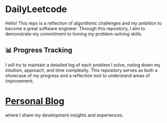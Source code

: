 # DailyLeetcode
Hello! This repo is a reflection of algorithmic challenges and my ambition to become a great software engineer. Through this repository, I aim to demonstrate my commitment to honing my problem-solving skills.

##  📊 Progress Tracking
I will try to maintain a detailed log of each problem I solve, noting down my intuition, approach, and time complexity. This repository serves as both a showcase of my progress and a reflection tool to understand areas of improvement.

# [Personal Blog](https://jooncode.com/)
where I share my development insights and experiences.